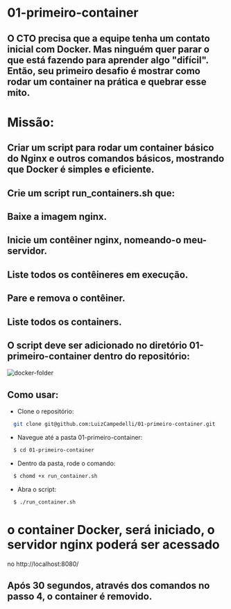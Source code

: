 # 01-primeiro-container

## O CTO precisa que a equipe tenha um contato inicial com Docker. Mas ninguém quer parar o que está fazendo para aprender algo "difícil". Então, seu primeiro desafio é mostrar como rodar um container na prática e quebrar esse mito.

# Missão:

## Criar um script para rodar um container básico do Nginx e outros comandos básicos, mostrando que Docker é simples e eficiente.

## Crie um script run_containers.sh que:

## Baixe a imagem nginx.
## Inicie um contêiner nginx, nomeando-o meu-servidor.
## Liste todos os contêineres em execução.
## Pare e remova o contêiner.
## Liste todos os containers.
## O script deve ser adicionado no diretório 01-primeiro-container dentro do repositório:

![docker-folder](https://github.com/user-attachments/assets/a8283ff8-1ba3-465d-a6d2-f4551d2efa77)

## Como usar:

- Clone o repositório:

```bash
  git clone git@github.com:LuizCampedelli/01-primeiro-container.git
```

- Navegue até a pasta 01-primeiro-container:

```bash
  $ cd 01-primeiro-container
```
- Dentro da pasta, rode o comando:

```bash
  $ chomd +x run_container.sh
```
- Abra o script:

```bash
  $ ./run_container.sh
```

# o container Docker, será iniciado, o servidor nginx poderá ser acessado
no http://localhost:8080/

## Após 30 segundos, através dos comandos no passo 4, o container é removido.

